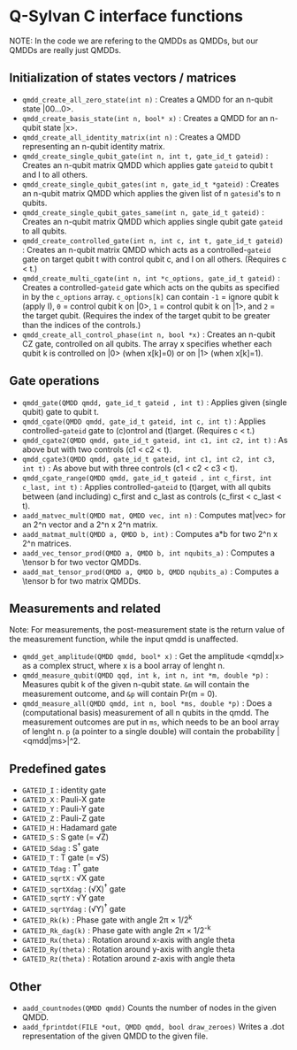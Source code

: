 # Q-Sylvan C interface functions

NOTE: In the code we are refering to the QMDDs as QMDDs, but our QMDDs are really just QMDDs.

## Initialization of states vectors / matrices
* `qmdd_create_all_zero_state(int n)` : Creates a QMDD for an n-qubit state |00...0>. 
* `qmdd_create_basis_state(int n, bool* x)` : Creates a QMDD for an n-qubit state |x>.
* `qmdd_create_all_identity_matrix(int n)` : Creates a QMDD representing an n-qubit identity matrix.
* `qmdd_create_single_qubit_gate(int n, int t, gate_id_t gateid)` : Creates an n-qubit matrix QMDD which applies gate `gateid` to qubit t and I to all others.
* `qmdd_create_single_qubit_gates(int n, gate_id_t *gateid)` : Creates an n-qubit matrix QMDD which applies the given list of n `gatesid`'s to n qubits.
* `qmdd_create_single_qubit_gates_same(int n, gate_id_t gateid)` : Creates an n-qubit matrix QMDD which applies single qubit gate `gateid` to all qubits.
* `qmdd_create_controlled_gate(int n, int c, int t, gate_id_t gateid)` : Creates an n-qubit matrix QMDD which acts as a controlled-`gateid` gate on target qubit t with control qubit c, and I on all others. (Requires c < t.)
* `qmdd_create_multi_cgate(int n, int *c_options, gate_id_t gateid)` : Creates a controlled-`gateid` gate which acts on the qubits as specified in by the `c_options` array. `c_options[k]` can contain `-1` = ignore qubit k (apply I), `0` = control qubit k on |0>, `1` = control qubit k on |1>, and `2` = the target qubit. (Requires the index of the target qubit to be greater than the indices of the controls.)
* `qmdd_create_all_control_phase(int n, bool *x)` : Creates an n-qubit CZ gate, controlled on all qubits. The array x specifies whether each qubit k is controlled on |0> (when x[k]=0) or on |1> (when x[k]=1).

## Gate operations
* `qmdd_gate(QMDD qmdd, gate_id_t gateid , int t)` : Applies given (single qubit) gate to qubit t.
* `qmdd_cgate(QMDD qmdd, gate_id_t gateid, int c, int t)` : Applies controlled-`gateid` gate to (c)ontrol and (t)arget. (Requires c < t.)
* `qmdd_cgate2(QMDD qmdd, gate_id_t gateid, int c1, int c2, int t)` : As above but with two controls (c1 < c2 < t).
* `qmdd_cgate3(QMDD qmdd, gate_id_t gateid, int c1, int c2, int c3, int t)` : As above but with three controls (c1 < c2 < c3 < t).
* `qmdd_cgate_range(QMDD qmdd, gate_id_t gateid , int c_first, int c_last, int t)` : Applies controlled-`gateid` to (t)arget, with all qubits between (and including) c_first and c_last as controls (c_first < c_last < t).
* `aadd_matvec_mult(QMDD mat, QMDD vec, int n)` : Computes mat|vec> for an 2^n vector and a 2^n x 2^n matrix.
* `aadd_matmat_mult(QMDD a, QMDD b, int)` : Computes a*b for two 2^n x 2^n matrices.
* `aadd_vec_tensor_prod(QMDD a, QMDD b, int nqubits_a)` : Computes a \tensor b for two vector QMDDs.
* `aadd_mat_tensor_prod(QMDD a, QMDD b, QMDD nqubits_a)` : Computes a \tensor b for two matrix QMDDs.

## Measurements and related
Note: For measurements, the post-measurement state is the return value of the measurement function, while the input qmdd is unaffected.
* `qmdd_get_amplitude(QMDD qmdd, bool* x)` : Get the amplitude <qmdd|x> as a complex struct, where x is a bool array of lenght n.
* `qmdd_measure_qubit(QMDD qqd, int k, int n, int *m, double *p)` : Measures qubit k of the given n-qubit state. `&m` will contain the measurement outcome, and `&p` will contain Pr(m = 0).
* `qmdd_measure_all(QMDD qmdd, int n, bool *ms, double *p)` : Does a (computational basis) measurement of all n qubits in the qmdd. The measurement outcomes are put in `ms`, which needs to be an bool array of lenght n. `p` (a pointer to a single double) will contain the probability |<qmdd|ms>|^2.

## Predefined gates
* `GATEID_I` : identity gate
* `GATEID_X` : Pauli-X gate
* `GATEID_Y` : Pauli-Y gate
* `GATEID_Z` : Pauli-Z gate
* `GATEID_H` : Hadamard gate
* `GATEID_S` : S gate (= &radic;Z)
* `GATEID_Sdag` : S<sup>&dagger;</sup> gate
* `GATEID_T` : T gate (= &radic;S)
* `GATEID_Tdag` : T<sup>&dagger;</sup> gate
* `GATEID_sqrtX` : &radic;X gate
* `GATEID_sqrtXdag` : (&radic;X)<sup>&dagger;</sup> gate
* `GATEID_sqrtY` : &radic;Y gate
* `GATEID_sqrtYdag` : (&radic;Y)<sup>&dagger;</sup> gate
* `GATEID_Rk(k)` : Phase gate with angle 2&pi; &times; 1/2<sup>k</sup>
* `GATEID_Rk_dag(k)` : Phase gate with angle 2&pi; &times; 1/2<sup>-k</sup>
* `GATEID_Rx(theta)` : Rotation around x-axis with angle theta
* `GATEID_Ry(theta)` : Rotation around y-axis with angle theta
* `GATEID_Rz(theta)` : Rotation around z-axis with angle theta


## Other
* `aadd_countnodes(QMDD qmdd)` Counts the number of nodes in the given QMDD.
* `aadd_fprintdot(FILE *out, QMDD qmdd, bool draw_zeroes)` Writes a .dot representation of the given QMDD to the given file.
